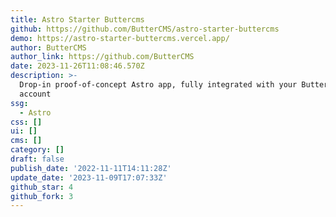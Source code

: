 ```yaml
---
title: Astro Starter Buttercms
github: https://github.com/ButterCMS/astro-starter-buttercms
demo: https://astro-starter-buttercms.vercel.app/
author: ButterCMS
author_link: https://github.com/ButterCMS
date: 2023-11-26T11:08:46.570Z
description: >-
  Drop-in proof-of-concept Astro app, fully integrated with your ButterCMS
  account
ssg:
  - Astro
css: []
ui: []
cms: []
category: []
draft: false
publish_date: '2022-11-11T14:11:28Z'
update_date: '2023-11-09T17:07:33Z'
github_star: 4
github_fork: 3
---
```

